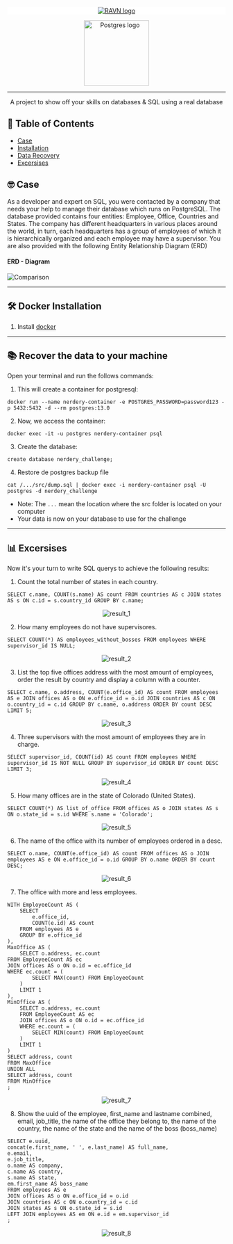 <p align="center" style="background-color:white">
 <a href="https://www.ravn.co/" rel="noopener">
 <img src="https://www.ravn.co/img/logo-ravn.png" alt="RAVN logo"></a>
</p>
<p align="center">
 <a href="https://www.postgresql.org/" rel="noopener">
 <img src="https://www.postgresql.org/media/img/about/press/elephant.png" alt="Postgres logo" width="150px"></a>
</p>

---

<p align="center">A project to show off your skills on databases & SQL using a real database</p>

## 📝 Table of Contents

- [Case](#case)
- [Installation](#installation)
- [Data Recovery](#data_recovery)
- [Excersises](#excersises)

## 🤓 Case <a name = "case"></a>

As a developer and expert on SQL, you were contacted by a company that needs your help to manage their database which runs on PostgreSQL. The database provided contains four entities: Employee, Office, Countries and States. The company has different headquarters in various places around the world, in turn, each headquarters has a group of employees of which it is hierarchically organized and each employee may have a supervisor. You are also provided with the following Entity Relationship Diagram (ERD)

#### ERD - Diagram <br>

![Comparison](src/ERD.png) <br>

---

## 🛠️ Docker Installation <a name = "installation"></a>

1. Install [docker](https://docs.docker.com/engine/install/)

---

## 📚 Recover the data to your machine <a name = "data_recovery"></a>

Open your terminal and run the follows commands:

1. This will create a container for postgresql:

```
docker run --name nerdery-container -e POSTGRES_PASSWORD=password123 -p 5432:5432 -d --rm postgres:13.0
```

2. Now, we access the container:

```
docker exec -it -u postgres nerdery-container psql
```

3. Create the database:

```
create database nerdery_challenge;
```

4. Restore de postgres backup file

```
cat /.../src/dump.sql | docker exec -i nerdery-container psql -U postgres -d nerdery_challenge
```

- Note: The `...` mean the location where the src folder is located on your computer
- Your data is now on your database to use for the challenge

---

## 📊 Excersises <a name = "excersises"></a>

Now it's your turn to write SQL querys to achieve the following results:

1. Count the total number of states in each country.

```
SELECT c.name, COUNT(s.name) AS count FROM countries AS c JOIN states AS s ON c.id = s.country_id GROUP BY c.name;
```

<p align="center">
 <img src="src/results/result1.png" alt="result_1"/>
</p>

2. How many employees do not have supervisores.

```
SELECT COUNT(*) AS employees_without_bosses FROM employees WHERE supervisor_id IS NULL;
```

<p align="center">
 <img src="src/results/result2.png" alt="result_2"/>
</p>

3. List the top five offices address with the most amount of employees, order the result by country and display a column with a counter.

```
SELECT c.name, o.address, COUNT(e.office_id) AS count FROM employees AS e JOIN offices AS o ON e.office_id = o.id JOIN countries AS c ON o.country_id = c.id GROUP BY c.name, o.address ORDER BY count DESC LIMIT 5;
```

<p align="center">
 <img src="src/results/result3.png" alt="result_3"/>
</p>

4. Three supervisors with the most amount of employees they are in charge.

```
SELECT supervisor_id, COUNT(id) AS count FROM employees WHERE supervisor_id IS NOT NULL GROUP BY supervisor_id ORDER BY count DESC LIMIT 3;
```

<p align="center">
 <img src="src/results/result4.png" alt="result_4"/>
</p>

5. How many offices are in the state of Colorado (United States).

```
SELECT COUNT(*) AS list_of_office FROM offices AS o JOIN states AS s ON o.state_id = s.id WHERE s.name = 'Colorado';
```

<p align="center">
 <img src="src/results/result5.png" alt="result_5"/>
</p>

6. The name of the office with its number of employees ordered in a desc.

```
SELECT o.name, COUNT(e.office_id) AS count FROM offices AS o JOIN employees AS e ON e.office_id = o.id GROUP BY o.name ORDER BY count DESC;
```

<p align="center">
 <img src="src/results/result6.png" alt="result_6"/>
</p>

7. The office with more and less employees.

```
WITH EmployeeCount AS (
    SELECT 
        e.office_id, 
        COUNT(e.id) AS count
    FROM employees AS e
    GROUP BY e.office_id
),
MaxOffice AS (
    SELECT o.address, ec.count
FROM EmployeeCount AS ec
JOIN offices AS o ON o.id = ec.office_id
WHERE ec.count = (
        SELECT MAX(count) FROM EmployeeCount
    )
    LIMIT 1
),
MinOffice AS (
    SELECT o.address, ec.count
    FROM EmployeeCount AS ec
    JOIN offices AS o ON o.id = ec.office_id
    WHERE ec.count = (
        SELECT MIN(count) FROM EmployeeCount
    )
    LIMIT 1
)
SELECT address, count
FROM MaxOffice
UNION ALL
SELECT address, count
FROM MinOffice
;
```

<p align="center">
 <img src="src/results/result7.png" alt="result_7"/>
</p>

8. Show the uuid of the employee, first_name and lastname combined, email, job_title, the name of the office they belong to, the name of the country, the name of the state and the name of the boss (boss_name)

```
SELECT e.uuid, 
concat(e.first_name, ' ', e.last_name) AS full_name, 
e.email, 
e.job_title,
o.name AS company,
c.name AS country,
s.name AS state,
em.first_name AS boss_name
FROM employees AS e
JOIN offices AS o ON e.office_id = o.id
JOIN countries AS c ON o.country_id = c.id
JOIN states AS s ON o.state_id = s.id
LEFT JOIN employees AS em ON e.id = em.supervisor_id
;
```

<p align="center">
 <img src="src/results/result8.png" alt="result_8"/>
</p>
